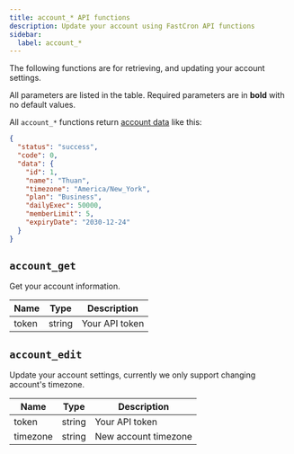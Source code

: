 ```yaml
---
title: account_* API functions
description: Update your account using FastCron API functions
sidebar:
  label: account_*
---
```


The following functions are for retrieving, and updating your account settings.

All parameters are listed in the table. Required parameters are in **bold** with no default values.

All `account_*` functions return [account data](/reference/data#account) like this:

```json
{
  "status": "success",
  "code": 0,
  "data": {
    "id": 1,
    "name": "Thuan",
    "timezone": "America/New_York",
    "plan": "Business",
    "dailyExec": 50000,
    "memberLimit": 5,
    "expiryDate": "2030-12-24"
  }
}
```

## `account_get`

Get your account information.

| Name  | Type   | Description    |
| ----- | ------ | -------------- |
| token | string | Your API token |

## `account_edit`

Update your account settings, currently we only support changing account's timezone.

| Name     | Type   | Description          |
| -------- | ------ | -------------------- |
| token    | string | Your API token       |
| timezone | string | New account timezone |
